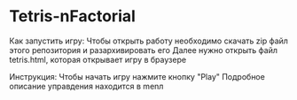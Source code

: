 # Tetris-nFactorial
Как запустить игру:
Чтобы открыть работу необходимо скачать zip файл этого репозитория и разархивировать его
Далее нужно открыть файл tetris.html, которая открывает игру в браузере

Инструкция:
Чтобы начать игру нажмите кнопку "Play"
Подробное описание управдения находится в menл

